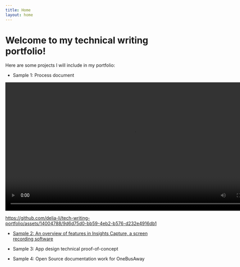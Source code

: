 ```yaml
---
title: Home
layout: home
---
```


# Welcome to my technical writing portfolio!

Here are some projects I will include in my portfolio:
* Sample 1: Process document

<video width="800" controls>
  <source src="./figma_animation/splash_animation.mp4" type="video/mp4">
  Your browser does not support the video tag.
</video>

https://github.com/delia-li/tech-writing-portfolio/assets/14004788/9d6d75d0-bb59-4eb2-b576-d232e4916db1


* [Sample 2: An overview of features in Insights Capture, a screen recording software](./insights_capture/insights_capture.md)

* Sample 3: App design technical proof-of-concept

* Sample 4: Open Source documentation work for OneBusAway

